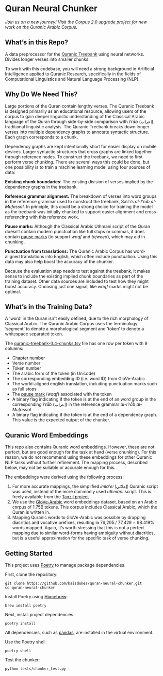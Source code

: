 # Quran Neural Chunker

*Join us on a new journey! Visit the [Corpus 2.0 upgrade project](https://github.com/kaisdukes/quranic-corpus) for new work on the Quranic Arabic Corpus.*

## What’s in this Repo?

A data preprocessor for the [Quranic Treebank](https://qurancorpus.app/treebank/2:258) using neural networks. Divides longer verses into smaller chunks.

To work with this codebase, you will need a strong background in Artificial Intelligence applied to Quranic Research, specifically in the fields of Computational Linguistics and Natural Language Processing (NLP).

## Why Do We Need This?

Large portions of the Quran contain lengthy verses. The Quranic Treebank is designed primarily as an educational resource, allowing users of the corpus to gain deeper linguistic understanding of the Classical Arabic language of the Quran through side-by-side comparison with *i’rāb* (إعراب), traditional linguistic analysis. The Quranic Treebank breaks down longer verses into multiple dependency graphs to annotate syntactic structure. Each graph corresponds to a chunk.

Dependency graphs are kept intentionally short for easier display on mobile devices. Larger syntactic structures that cross graphs are linked together through reference nodes. To construct the treebank, we need to first perform verse chunking. There are several ways this could be done, but one possibility is to train a machine learning model using four sources of data:

**Existing chunk boundaries:** The existing division of verses implied by the dependency graphs in the treebank.

**Reference grammar alignment:** The breakdown of verses into word groups in the reference grammar used to construct the treebank, Salih’s *al-I’rāb al-Mufassal*. In principle, this could be a strong choice for training the model as the treebank was initially chunked to support easier alignment and cross-referencing with this reference work.

**Pause marks:** Although the Classical Arabic Uthmani script of the Quran doesn’t contain modern punctuation like full stops or commas, it does contain [pause marks](https://corpus.quran.com/documentation/pausemarks.jsp) (to support *waqf* and *tajweed*), which may aid in chunking.

**Punctuation from translations:** The Quranic Arabic Corpus has word-aligned translations into English, which often include punctuation. Using this data may also help boost the accuracy of the chunker.

Because the evaluation step needs to test against the treebank, it makes sense to include the existing implied chunk boundaries as part of the training dataset. Other data sources are included to test how they might boost accuracy. Choosing just one signal, like *waqf* marks might not be optimal.

## What’s in the Training Data?

A ‘word’ in the Quran isn't easily defined, due to the rich morphology of Classical Arabic. The Quranic Arabic Corpus uses the terminology ‘segment’ to denote a morphological segment and ‘token’ to denote a whitespace separated token.

The [quranic-treebank-0.4-chunks.tsv](https://github.com/kaisdukes/quran-verse-chunker/tree/main/data) file has one row per token with 9 columns:

* Chapter number
* Verse number
* Token number
* The arabic form of the token (in Unicode)
* The corresponding embedding ID (i.e. word ID) from GloVe-Arabic
* The world-aligned english translation, including punctuation marks such as full stops
* The [pause mark](https://corpus.quran.com/documentation/pausemarks.jsp) (*waqf*) associated with the token
* A binary flag indicating if the token is at the end of an word group in the corresponding *i’rāb* (إعراب) in the reference grammar *al-I’rāb al-Mufassal*
* A binary flag indicating if the token is at the end of a dependency graph. This value is the expected output of the chunker.

## Quranic Word Embeddings

This repo also contains Quranic word embeddings. However, these are not perfect, but are good enough for the task at hand (verse chunking). For this reason, we do not recommend using these embeddings for other Quranic NLP tasks without further refinement. The mapping process, described below, may not be suitable or accurate enough for this.

The embeddings were derived using the following process:

1. For more accurate mappings, the simplified *imla'ei* (إملائي) Quranic script was used, instead of the more commonly used *uthmani* script. This is freely available from the [Tanzil project](https://tanzil.net/docs/quran_text_types) 
2. We use the [GloVe-Arabic](https://github.com/tarekeldeeb/GloVe-Arabic) word embeddings dataset, based on an Arabic corpus of 1.75B tokens. This corpus includes Classical Arabic, which the Quran is written in.
3. Mapping Quranic words to GloVe-Arabic was possible by dropping diacritics and vocative prefixes, resulting in 76,205 / 77,429 = 98.419% words mapped. Again, it’s worth stressing that this is not a perfect mapping due to similar word-forms having ambiguity without diacritics, but is a useful approximation for the specific task of verse chunking.

## Getting Started

This project uses [Poetry](https://python-poetry.org) to manage package dependencies.

First, clone the repository:

```
git clone https://github.com/kaisdukes/quran-neural-chunker.git
cd quran-neural-chunker
```

Install Poetry using [Homebrew](https://brew.sh):

```
brew install poetry
```

Next, install project dependencies:

```
poetry install
```

All dependencies, such as [pandas](https://pandas.pydata.org), are installed in the virtual environment.

Use the Poetry shell:

```
poetry shell
```

Test the chunker:

```
python tests/chunker_test.py
```